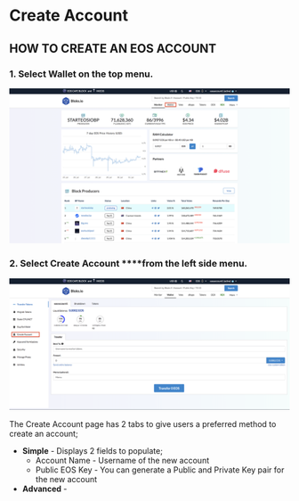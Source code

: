 # Create Account

## HOW TO CREATE AN EOS ACCOUNT

### 1. Select **Wallet** on the top menu.

![](../.gitbook/assets/image%20%2812%29.png)

### 2. Select Create Account ****from the left side menu.

![](../.gitbook/assets/image%20%2835%29.png)

The Create Account page has 2 tabs to give users a preferred method to create an account;

* **Simple** - Displays 2 fields to populate;
  * Account Name - Username of the new account
  * Public EOS Key - You can generate a Public and Private Key pair for the new account
* **Advanced** - 

